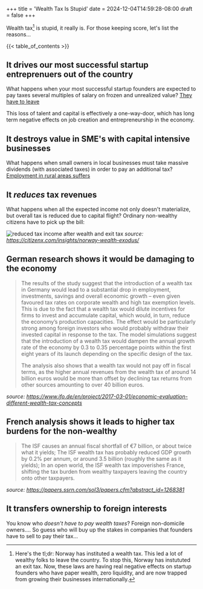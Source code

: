 +++
title = 'Wealth Tax Is Stupid'
date = 2024-12-04T14:59:28-08:00
draft = false
+++

Wealth tax[^1] is stupid, it really is.  For those keeping score, let's list the reasons...

{{< table_of_contents >}}


## It drives our most successful startup entreprenuers out of the country

What happens when your most successful startup founders are expected to pay taxes several multiples of salary on frozen and unrealized value?  [They have to leave](https://paragraph.xyz/@hagaetc/norway-shrugged)

This loss of talent and capital is effectively a one-way-door, which has long term negative effects on job creation and entrepreneurship in the economy. 


## It destroys value in SME's with capital intensive businesses

What happens when small owners in local businesses must take massive dividends (with associated taxes) in order to pay an additional tax?  [Employment in rural areas suffers](https://www.bygg.no/byggno/meninger/innlegg-vedum-sitt-fiendebilde/2730737)

## It *reduces* tax revenues

What happens when all the expected income not only doesn't materialize, but overall tax is reduced due to capital flight?  Ordinary non-wealthy citizens have to pick up the bill:

![reduced tax income after wealth and exit tax](/images/wealth-tax-income.jpeg)
_source: https://citizenx.com/insights/norway-wealth-exodus/_

## German research shows it would be damaging to the economy

> The results of the study suggest that the introduction of a wealth tax in Germany would lead to a substantial drop in employment, investments, savings and overall economic growth – even given favoured tax rates on corporate wealth and high tax exemption levels. This is due to the fact that a wealth tax would dilute incentives for firms to invest and accumulate capital, which would, in turn, reduce the economy’s production capacities. The effect would be particularly strong among foreign investors who would probably withdraw their invested capital in response to the tax. The model simulations suggest that the introduction of a wealth tax would dampen the annual growth rate of the economy by 0.3 to 0.35 percentage points within the first eight years of its launch depending on the specific design of the tax.
>
> The analysis also shows that a wealth tax would not pay off in fiscal terms, as the higher annual revenues from the wealth tax of around 14 billion euros would be more than offset by declining tax returns from other sources amounting to over 40 billion euros.

_source: https://www.ifo.de/en/project/2017-03-01/economic-evaluation-different-wealth-tax-concepts_

## French analysis shows it leads to higher tax burdens for the non-wealthy

>The ISF causes an annual fiscal shortfall of €7 billion, or about twice what it yields; The ISF wealth tax has probably reduced GDP growth by 0.2% per annum, or around 3.5 billion (roughly the same as it yields); In an open world, the ISF wealth tax impoverishes France, shifting the tax burden from wealthy taxpayers leaving the country onto other taxpayers.

_source: https://papers.ssrn.com/sol3/papers.cfm?abstract_id=1268381_

## It transfers ownership to foreign interests

You know who _doesn't have to pay wealth taxes_?  Foreign non-domicile owners.... So guess who will buy up the stakes in companies that founders have to sell to pay their tax...



[^1]: Here's the tl;dr: Norway has instituted a wealth tax.  This led a lot of wealthy folks to leave the country.  To stop this, Norway has instututed an exit tax.  Now, these laws are having real negative effects on startup founders who have paper wealth, zero liquidity, and are now trapped from growing their businesses internationally.